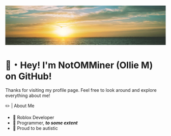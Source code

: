 ![Alt Text](https://github.com/NotOMMiner/NotOMMiner/blob/main/Banner.jpg?raw=true)

# 👋・Hey! I'm NotOMMiner (Ollie M) on GitHub!

Thanks for visiting my profile page. Feel free to look around and explore everything about me!

✏️ | About Me
- 🔨 Roblox Developer
- 🔨 Programmer, ***to some extent***
- 🧩 Proud to be autistic
